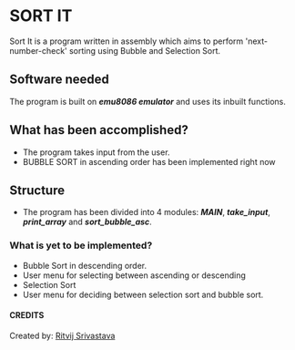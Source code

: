 # SORT IT

Sort It is a program written in assembly which aims to perform 'next-number-check' sorting using Bubble and Selection Sort.

## Software needed

The program is built on ***emu8086 emulator*** and uses its inbuilt functions.

## What has been accomplished?

- The program takes input from the user.
- BUBBLE SORT in ascending order has been implemented right now

## Structure

- The program has been divided into 4 modules: ___MAIN___, ___take_input___, ___print_array___ and ___sort_bubble_asc___.

### What is yet to be implemented?

- Bubble Sort in descending order.
- User menu for selecting between ascending or descending
- Selection Sort
- User menu for deciding between selection sort and bubble sort.

#### CREDITS

Created by: [Ritvij Srivastava](https://github.com/RitvijSrivastava)